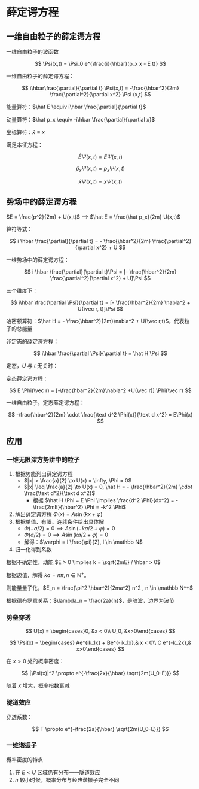 # 薛定谔方程



## 一维自由粒子的薛定谔方程

一维自由粒子的波函数

$$
\Psi(x,t) = \Psi_0 e^{\frac{i}{\hbar}(p_x x - E t)}
$$

一维自由粒子的薛定谔方程：

$$
i\hbar\frac{\partial}{\partial t} \Psi(x,t) = -\frac{\hbar^2}{2m} \frac{\partial^2}{\partial x^2} \Psi (x,t)
$$

能量算符：$\hat E \equiv i\hbar \frac{\partial}{\partial t}$

动量算符：$\hat p_x \equiv -i\hbar \frac{\partial}{\partial x}$

坐标算符：$\hat x \equiv x$

满足本征方程：

$$
\hat E \Psi(x,t) = E \Psi(x,t)
$$

$$
\hat p_x \Psi(x,t) = p_x \Psi(x,t)
$$

$$
\hat x \Psi(x,t) = x \Psi(x,t)
$$

## 势场中的薛定谔方程

$E = \frac{p^2}{2m} + U(x,t)$ --> $\hat E = \frac{\hat p_x}{2m} U(x,t)$

算符等式：

$$
i \hbar \frac{\partial}{\partial t} = - \frac{\hbar^2}{2m} \frac{\partial^2}{\partial x^2} + U
$$

一维势场中的薛定谔方程：

$$
i \hbar \frac{\partial}{\partial t}\Psi = [- \frac{\hbar^2}{2m} \frac{\partial^2}{\partial x^2} + U]\Psi
$$

三个维度下：

$$
i\hbar \frac{\partial \Psi}{\partial t} = [- \frac{\hbar^2}{2m} \nabla^2 + U(\vec r, t)]\Psi
$$

哈密顿算符：$\hat H = - \frac{\hbar^2}{2m}\nabla^2 + U(\vec r,t)$，代表粒子的总能量

非定态的薛定谔方程：

$$
i\hbar \frac{\partial \Psi}{\partial t} = \hat H \Psi
$$

定态，$U$ 与 $t$ 无关时：

定态薛定谔方程：

$$
E \Phi(\vec r) = [-\frac{hbar^2}{2m}\nabla^2 +U(\vec r)] \Phi(\vec r)
$$

一维自由粒子，定态薛定谔方程：

$$
-\frac{\hbar^2}{2m} \cdot \frac{\text d^2 \Phi(x)}{\text d x^2} = E\Phi(x)
$$

## 应用

### 一维无限深方势阱中的粒子

1. 根据势能列出薛定谔方程
    + $|x| > \frac{a}{2} \to U(x) = \infty, \Phi = 0$
    + $|x| \leq \frac{a}{2} \to U(x) = 0, \hat H = - \frac{\hbar^2}{2m} \cdot \frac{\text d^2}{\text d x^2}$
        + 根据 $\hat H \Phi = E \Phi \implies \frac{d^2 \Phi}{dx^2} = -\frac{2mE}{\hbar^2} \Phi = -k^2 \Phi$
2. 解出薛定谔方程 $\Phi(x) = A \sin(kx + \varphi)$ 
3. 根据单值、有限、连续条件给出具体解
    + $\Phi(-a/2) = 0 \implies A \sin(-ka/2+\varphi) = 0$
    + $\Phi(a/2) = 0 \implies A \sin(ka/2+\varphi) = 0$
    + 解得：$\varphi = l \frac{\pi}{2}, l \in \mathbb N$
4. 归一化得到系数


根据不确定性，动能 $E > 0 \implies k = \sqrt{2mE} / \hbar > 0$ 

根据边值，解得 $ka = n\pi, n \in \mathbb N^+$。

则能量量子化，$E_n = \frac{\pi^2 \hbar^2}{2ma^2} n^2 , n \in \mathbb N^+$

根据德布罗意关系：$\lambda_n = \frac{2a}{n}$，是驻波，边界为波节


### 势垒穿透

$$
U(x) = \begin{cases}0, &x < 0\\ U_0, &x>0\end{cases}
$$

$$
\Psi(x) = \begin{cases} Ae^{ik_1x} + Be^{-ik_1x},& x < 0\\ C e^{-k_2x},& x>0\end{cases}
$$

在 $x > 0$ 处的概率密度：

$$
|\Psi(x)|^2 \propto e^{-\frac{2x}{\hbar} \sqrt{2m(U_0-E)}}
$$

随着 $x$ 增大，概率指数衰减

### 隧道效应

穿透系数：

$$
T \propto e^{-\frac{2a}{\hbar} \sqrt{2m(U_0-E)}}
$$

### 一维谐振子

概率密度的特点

1. 在 $E < U$ 区域仍有分布——隧道效应
2. $n$ 较小时候，概率分布与经典谐振子完全不同

